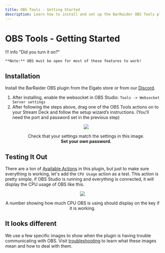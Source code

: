```yaml
---
title: OBS Tools - Getting Started
description: Learn how to install and set up the BarRaider OBS Tools plugin on your Stream Deck to control OBS Studio and troubleshooting issues by checking the troubleshooting page.
---
```


# OBS Tools - Getting Started

!!! info "Did you turn it on?"

    **Note:** OBS must be open for most of these features to work!

## Installation
Install the BarRaider OBS plugin from the Elgato store or from our [Discord](http://discord.barraider.com).

1. After installing, enable the websocket in OBS Studio: `Tools -> Websocket Server settings`
2. After following the steps above, drag one of the OBS Tools actions on to your Stream Deck and follow the setup wizard’s instructions. (You’ll need the port and password set in the previous step)
    <p align="center">
        <img src="../img/gs1.png"/>
        <div style="text-align:center">
            <figcaption>
                Check that your settings match the settings in this image. <br /><strong>Set your own password.</strong>
            </figcaption>
        </div>
    </p>
## Testing It Out
There are a ton of [Available Actions](./actions.md) in this plugin, but just to make sure everything is working, let's add the `CPU Usage` action as a test. This action is pretty simple, if OBS Studio is running and everything is connected, it will display the CPU usage of OBS like this.

<p align="center">
    <img src="../img/working.png"/>
    <div style="text-align:center">
        <figcaption>
            A number showing how much CPU OBS is using should display on the key if it is working.
        </figcaption>
    </div>
</p>

## It looks different
We use a few specific images to show when the plugin is having trouble communicating with OBS. Visit [troubleshooting](./troubleshooting.md) to learn what these images mean and how to deal with them.